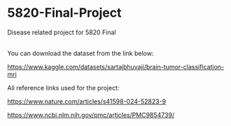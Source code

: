 # 5820-Final-Project
Disease related project for 5820 Final<br /><br />

You can download the dataset from the link below:

https://www.kaggle.com/datasets/sartajbhuvaji/brain-tumor-classification-mri




All reference links used for the project:

https://www.nature.com/articles/s41598-024-52823-9

https://www.ncbi.nlm.nih.gov/pmc/articles/PMC9854739/

